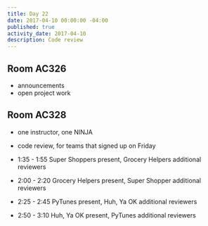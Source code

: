 ```yaml
---
title: Day 22
date: 2017-04-10 00:00:00 -04:00
published: true
activity_date: 2017-04-10
description: Code review
---
```


## Room AC326
* announcements
* open project work

## Room AC328
* one instructor, one NINJA
* code review, for teams that signed up on Friday
* 1:35 - 1:55 Super Shoppers present, Grocery Helpers additional reviewers
* 2:00 - 2:20 Grocery Helpers present, Super Shopper additional reviewers

* 2:25 - 2:45 PyTunes present, Huh, Ya OK additional reviewers
* 2:50 - 3:10 Huh, Ya OK present, PyTunes additional reviewers
